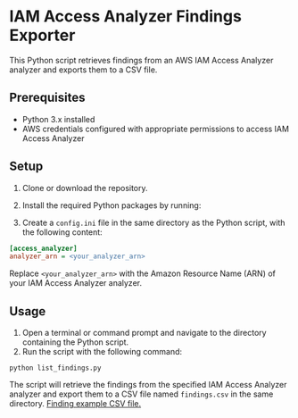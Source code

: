 # IAM Access Analyzer Findings Exporter

This Python script retrieves findings from an AWS IAM Access Analyzer analyzer and exports them to a CSV file.

## Prerequisites

- Python 3.x installed
- AWS credentials configured with appropriate permissions to access IAM Access Analyzer

## Setup

1. Clone or download the repository.
2. Install the required Python packages by running:

3. Create a `config.ini` file in the same directory as the Python script, with the following content:

```ini
[access_analyzer]
analyzer_arn = <your_analyzer_arn>
```
Replace `<your_analyzer_arn>` with the Amazon Resource Name (ARN) of your IAM Access Analyzer analyzer.
## Usage
1. Open a terminal or command prompt and navigate to the directory containing the Python script.
2. Run the script with the following command:
```pip
python list_findings.py
```

The script will retrieve the findings from the specified IAM Access Analyzer analyzer and export them to a CSV file named 
`findings.csv` in the same directory. [Finding example CSV file.](findings.sample.csv)

